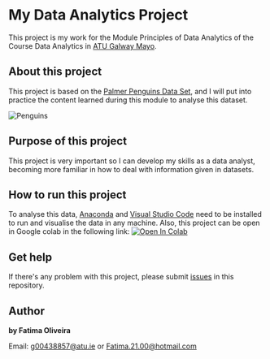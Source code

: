 # My Data Analytics Project

This project is my work for the Module Principles of Data Analytics of the Course Data Analytics in [ATU Galway Mayo](https://www.gmit.ie/).

## About this project

This project is based on the [Palmer Penguins Data Set](https://allisonhorst.github.io/palmerpenguins/), and I will put into practice the content learned during this module to analyse this dataset.

![Penguins](https://allisonhorst.github.io/palmerpenguins/logo.png)

## Purpose of this project

This project is very important so I can develop my skills as a data analyst, becoming more familiar in how to deal with information given in datasets.

## How to run this project

To analyse this data, [Anaconda](https://www.anaconda.com/) and [Visual Studio Code](https://code.visualstudio.com/) need to be installed to run and visualise the data in any machine.
Also, this project can be open in Google colab in the following link: <a target="_blank" href="https://colab.research.google.com/github/FatimaBOliveira/My-Data-Analytics-Project/blob/main/penguins.ipynb">
  <img src="https://colab.research.google.com/assets/colab-badge.svg" alt="Open In Colab"/>
</a>

## Get help

If there's any problem with this project, please submit [issues](https://github.com/FatimaBOliveira/My-Data-Analytics-Project/issues) in this repository.

## Author

**by Fatima Oliveira** 

Email: g00438857@atu.ie or Fatima.21.00@hotmail.com